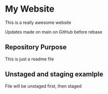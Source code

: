 # My Website

This is a really awesome website

Updates made on main on GitHub before rebase


## Repository Purpose

This is just a readme file

## Unstaged and staging examlple

File will be unstaged first, then staged
